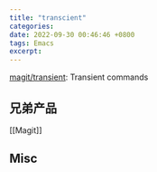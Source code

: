 ```yaml
---
title: "transcient"
categories: 
date: 2022-09-30 00:46:46 +0800
tags: Emacs
excerpt: 
---
```



[magit/transient](https://github.com/magit/transient): Transient commands



## 兄弟产品



[[Magit]]




## Misc






